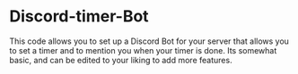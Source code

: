 # Discord-timer-Bot

This code allows you to set up a Discord Bot for your server that allows you to set a timer and to mention you when your timer is done. Its somewhat basic, and can be edited to your liking to add more features.
